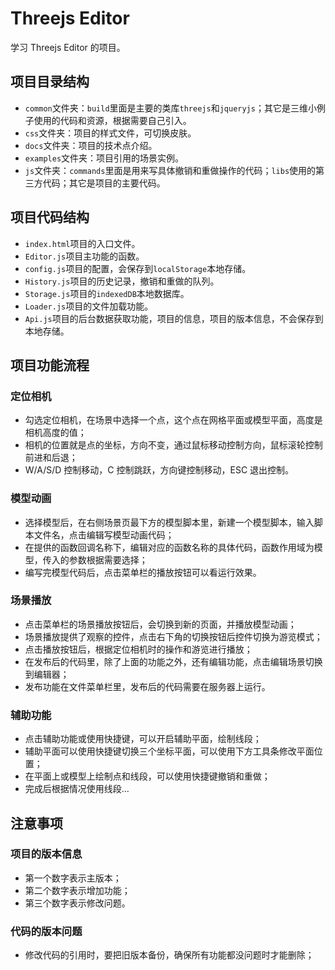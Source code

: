 # Threejs Editor
学习 Threejs Editor 的项目。

## 项目目录结构
* `common`文件夹：`build`里面是主要的类库`threejs`和`jqueryjs`；其它是三维小例子使用的代码和资源，根据需要自己引入。
* `css`文件夹：项目的样式文件，可切换皮肤。
* `docs`文件夹：项目的技术点介绍。
* `examples`文件夹：项目引用的场景实例。
* `js`文件夹：`commands`里面是用来写具体撤销和重做操作的代码；`libs`使用的第三方代码；其它是项目的主要代码。

## 项目代码结构
* `index.html`项目的入口文件。
* `Editor.js`项目主功能的函数。
* `config.js`项目的配置，会保存到`localStorage`本地存储。
* `History.js`项目的历史记录，撤销和重做的队列。
* `Storage.js`项目的`indexedDB`本地数据库。
* `Loader.js`项目的文件加载功能。
* `Api.js`项目的后台数据获取功能，项目的信息，项目的版本信息，不会保存到本地存储。

## 项目功能流程
### 定位相机
* 勾选定位相机，在场景中选择一个点，这个点在网格平面或模型平面，高度是相机高度的值；
* 相机的位置就是点的坐标，方向不变，通过鼠标移动控制方向，鼠标滚轮控制前进和后退；
* W/A/S/D 控制移动，C 控制跳跃，方向键控制移动，ESC 退出控制。
### 模型动画
* 选择模型后，在右侧场景页最下方的模型脚本里，新建一个模型脚本，输入脚本文件名，点击编辑写模型动画代码；
* 在提供的函数回调名称下，编辑对应的函数名称的具体代码，函数作用域为模型，传入的参数根据需要选择；
* 编写完模型代码后，点击菜单栏的播放按钮可以看运行效果。
### 场景播放
* 点击菜单栏的场景播放按钮后，会切换到新的页面，并播放模型动画；
* 场景播放提供了观察的控件，点击右下角的切换按钮后控件切换为游览模式；
* 点击播放按钮后，根据定位相机时的操作和游览进行播放；
* 在发布后的代码里，除了上面的功能之外，还有编辑功能，点击编辑场景切换到编辑器；
* 发布功能在文件菜单栏里，发布后的代码需要在服务器上运行。

### 辅助功能
* 点击辅助功能或使用快捷键，可以开启辅助平面，绘制线段；
* 辅助平面可以使用快捷键切换三个坐标平面，可以使用下方工具条修改平面位置；
* 在平面上或模型上绘制点和线段，可以使用快捷键撤销和重做；
* 完成后根据情况使用线段...

## 注意事项
### 项目的版本信息
* 第一个数字表示主版本；
* 第二个数字表示增加功能；
* 第三个数字表示修改问题。
### 代码的版本问题
* 修改代码的引用时，要把旧版本备份，确保所有功能都没问题时才能删除；
